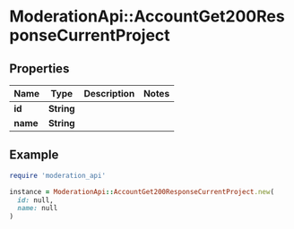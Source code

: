 # ModerationApi::AccountGet200ResponseCurrentProject

## Properties

| Name | Type | Description | Notes |
| ---- | ---- | ----------- | ----- |
| **id** | **String** |  |  |
| **name** | **String** |  |  |

## Example

```ruby
require 'moderation_api'

instance = ModerationApi::AccountGet200ResponseCurrentProject.new(
  id: null,
  name: null
)
```

